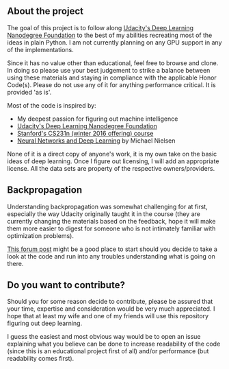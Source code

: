 ## About the project

The goal of this project is to follow along [Udacity's Deep Learning 
Nanodegree Foundation](https://www.udacity.com/course/deep-learning-nanodegree-foundation--nd101) to the best 
of my abilities recreating most of the ideas in plain Python.  I am not 
currently planning on any GPU support in any of the implementations.

Since it has no value other than educational, feel free to browse and clone. 
In doing so please use your best judgement to strike a balance between using 
these materials and staying in compliance with the applicable Honor Code(s). 
 Please do not use any of it for anything performance critical.  It is 
 provided 'as is'.  

Most of the code is inspired by:
 - My deepest passion for figuring out machine intelligence
 - [Udacity's Deep Learning Nanodegree Foundation](https://www.udacity.com/course/deep-learning-nanodegree-foundation--nd101)
 - [Stanford's CS231n (winter 2016 offering) course](http://cs231n.stanford.edu/syllabus.html)
 - [Neural Networks and Deep Learning](http://neuralnetworksanddeeplearning.com) by Michael Nielsen

None of it is a direct copy of anyone's work, it is my own take on the basic 
ideas of deep learning.  Once I figure out licensing, I will add an 
appropriate license.  All the data sets are property of the respective 
owners/providers.


## Backpropagation

Understanding backpropagation was somewhat challenging for at first, 
especially the way Udacity originally taught it in the course (they are 
currently changing the materials based on the feedback, hope it will make 
them more easier to digest for someone who is not intimately familiar with 
optimization problems).

[This forum post](https://discussions.udacity.com/t/slightly-different-way-to-look-at-backpropagation/219763) might be a good place to start should you decide to take 
a look at the code and run into any troubles understanding what is going on 
there.


## Do you want to contribute? 

Should you for some reason decide to contribute, please be assured that your 
time, expertise and consideration would be very much appreciated.  I hope 
that at least my wife and one of my friends will use this repository figuring
 out deep learning.
   
I guess the easiest and most obvious way would be to open an issue explaining
 what you believe can be done to increase readability of the code (since this is
  an educational project first of all) and/or performance (but readability 
  comes first).
   